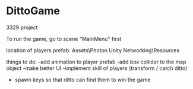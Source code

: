# DittoGame
3329 project

To run the game, go to scene "MainMenu" first

location of players prefab:
Assets\Photon Unity Networking\Resources

things to do:
-add animation to player prefab
-add box collider to the map object
-make better UI
-implement skill of players (transform / catch ditto)
- spawn keys so that ditto can find them to win the game
